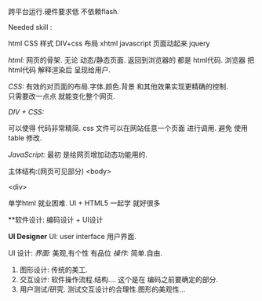 
跨平台运行.硬件要求低 不依赖flash.



Needed skill :

html
CSS 样式
DIV+css 布局
xhtml
javascript  页面动起来
jquery




*html:*
网页的骨架.
无论 动态/静态页面. 返回到浏览器的 都是 html代码.
浏览器 把html代码 解释渲染后 呈现给用户.

*CSS:*
有效的对页面的布局.字体.颜色.背景 和其他效果实现更精确的控制.  
只需要改一点点 就能变化整个网页.


*DIV + CSS:*

可以使得 代码非常精简.
css 文件可以在网站任意一个页面 进行调用.
避免 使用 table 修改.


*JavaScript:*
最初 是给网页增加动态功能用的.


主体结构:(网页可见部分)
\<body\>

\<div\>



单学html 就业困难.
UI + HTML5 一起学 就好很多




\*\*软件设计: 编码设计 + UI设计



**UI Designer**
UI: user interface 用户界面.

UI 设计: 
*界面:* 美观,有个性 有品位
*操作:* 简单.自由.

1. 图形设计: 传统的美工.
2. 交互设计: 软件操作流程.结构....
	这个是在 编码之前要确定的部分.
3. 用户测试/研究.
	测试交互设计的合理性.图形的美观性...








































